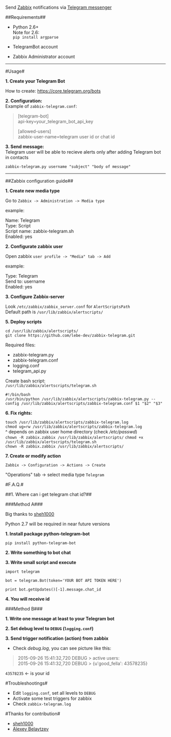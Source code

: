 Send [Zabbix](http://zabbix.com) notifications via [Telegram messenger](https://telegram.org)

##Requirements##

- Python 2.6+  
Note for 2.6:   
`pip install argparse`

- TelegramBot account  
- Zabbix Administrator account

***

#Usage#

**1. Create your Telegram Bot**

How to create: https://core.telegram.org/bots

**2. Configuration:**    
Example of `zabbix-telegram.conf`:

>[telegram-bot]  
>api-key=your_telegram_bot_api_key
>
>[allowed-users]  
>zabbix-user-name=telegram user id or chat id

**3. Send message:**  
Telegram user will be able to recieve alerts only after adding Telegram bot in contacts

`zabbix-telegram.py username "subject" "body of message"`
  
***
  
##Zabbix configuration guide##

**1. Create new media type**

Go to `Zabbix -> Administration -> Media type`

example:

Name: Telegram  
Type: Script  
Script name: zabbix-telegram.sh  
Enabled: yes  

**2. Configurate zabbix user**

Open zabbix `user profile -> "Media" tab -> Add`

example:

Type: Telegram  
Send to: username  
Enabled: yes  

**3. Configure Zabbix-server**  
  
Look `/etc/zabbix/zabbix_server.conf` for `AlertScriptsPath`  
Default path is `/usr/lib/zabbix/alertscripts/`

**5. Deploy scripts**  
  
`cd /usr/lib/zabbix/alertscripts/`    
`git clone https://github.com/lebe-dev/zabbix-telegram.git`

Required files:  
- zabbix-telegram.py    
- zabbix-telegram.conf  
- logging.conf  
- telegram_api.py  

Create bash script:  
`/usr/lib/zabbix/alertscripts/telegram.sh`  

`#!/bin/bash`  
`/usr/bin/python /usr/lib/zabbix/alertscripts/zabbix-telegram.py --config /usr/lib/zabbix/alertscripts/zabbix-telegram.conf $1 "$2" "$3"`

**6. Fix rights:**  
  
`touch /usr/lib/zabbix/alertscripts/zabbix-telegram.log`  
`chmod ug=rw /usr/lib/zabbix/alertscripts/zabbix-telegram.log`  
^ depends on zabbix user home directory (check */etc/passwd*)  
`chown -R zabbix.zabbix /usr/lib/zabbix/alertscripts/`
`chmod +x /usr/lib/zabbix/alertscripts/telegram.sh`  
`chown -R zabbix.zabbix /usr/lib/zabbix/alertscripts/`   

**7. Create or modify action**

`Zabbix -> Configuration -> Actions -> Create`

"Operations" tab -> select media type `Telegram`


#F.A.Q.#

##1. Where can i get telegram chat id?##

###Method A###

Big thanks to [sheh1000](https://github.com/sheh1000)

Python 2.7 will be required in near future versions

**1. Install package python-telegram-bot**
 
```
pip install python-telegram-bot
```

**2. Write something to bot chat**

**3. Write small script and execute**

```
import telegram  

bot = telegram.Bot(token='YOUR BOT API TOKEN HERE')  

print bot.getUpdates()[-1].message.chat_id  
```

**4. You will receive id**

###Method B###

**1. Write one message at least to your Telegram bot**

**2. Set debug level to `DEBUG` (`logging.conf`)**
  
**3. Send trigger notification (action) from zabbix**
  
- Check *debug.log*, you can see picture like this:  
  
>2015-09-26 15:41:32,720 DEBUG > active users:  
>2015-09-26 15:41:32,720 DEBUG > {u'good_fella': 43578235}

`43578235` <- is your id

#Troubleshootings#

- Edit `logging.conf`, set all levels to `DEBUG`
- Activate some test triggers for zabbix
- Check `zabbix-telegram.log`

#Thanks for contribution#
- [sheh1000](https://github.com/sheh1000)
- [Alexey Belaytzev](https://github.com/belaytzev)
